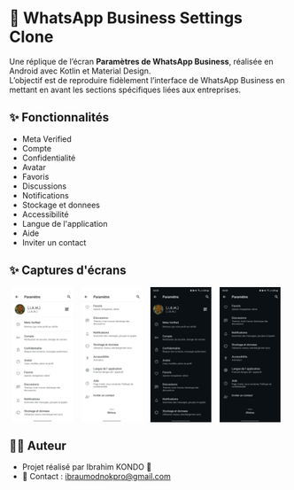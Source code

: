 # 📱 WhatsApp Business Settings Clone  

Une réplique de l’écran **Paramètres de WhatsApp Business**, réalisée en Android avec Kotlin et Material Design.  
L’objectif est de reproduire fidèlement l’interface de WhatsApp Business en mettant en avant les sections spécifiques liées aux entreprises.  

## ✨ Fonctionnalités  

- Meta Verified
- Compte
- Confidentialité
- Avatar
- Favoris
- Discussions
- Notifications
- Stockage et donnees
- Accessibilité
- Langue de l'application
- Aide
- Inviter un contact

## ✨ Captures d'écrans
<div style="display: flex; gap: 10px;"> 
    <img src="./screenshots/light_1_whatsapp_params.jpg" style="width: 110px; margin-left: 5px" alt=""> 
    <img src="./screenshots/light_2_whatsapp_params.jpg" style="width: 110px; margin-left: 5px" alt=""> 
    <img src="./screenshots/dark_1_whatsapp_params.jpg" style="width: 110px; margin-left: 5px" alt=""> 
    <img src="./screenshots/dark_2_whatsapp_params.jpg" style="width: 110px; margin-left: 5px" alt=""> 
</div> 

## 👨‍💻 Auteur
- Projet réalisé par Ibrahim KONDO 🚀
- 📧 Contact : ibraumodnokpro@gmail.com